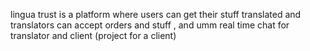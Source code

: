 lingua trust is a platform where users can get their stuff translated and translators can accept orders and stuff , and umm real time chat for translator and client
(project for a client)
